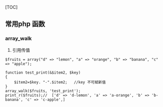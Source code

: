 [TOC]


## 常用php 函数

### array_walk
1. 引用传值

```
$fruits = array("d" => "lemon", "a" => "orange", "b" => "banana", "c" => "apple");

function test_print(&$item2, $key)
{
    $item2=$key. "-".$item2;   //key 不可赋新值
}
array_walk($fruits, 'test_print');
print_r($fruits);//	 ['d' => 'd-lemon', 'a' => 'a-orange', 'b' => 'b-banana', 'c' => 'c-apple',]

```

